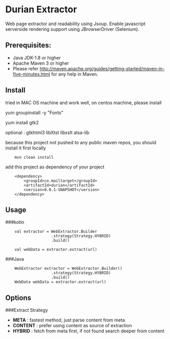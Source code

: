 Durian Extractor
=

Web page extractor and readability using Jsoup. Enable javascript serverside rendering 
support using JBrowserDriver (Selenium).

Prerequisites:
-
*	Java JDK-1.8 or higher
*	Apache Maven 3 or higher
*	Please refer http://maven.apache.org/guides/getting-started/maven-in-five-minutes.html for any help in Maven.


Install
-

tried in MAC OS machine and work well, on centos machine, please install

yum groupinstall -y "Fonts"

yum install gtk2 

optional : gtkhtml3 libXtst libxslt alsa-lib 

because this project not pushed to any public maven repos, you should install it first locally

        mvn clean install

add this project as dependency of your project

	    <dependency>
            <groupId>co.mailtarget</groupId>
            <artifactId>durian</artifactId>
            <version>0.0.1-SNAPSHOT</version>
        </dependency>

        
Usage
-

###kotin
        
        val extractor = WebExtractor.Builder
                        .strategy(Strategy.HYBRID)
                        .build()
        
        val webData = extractor.extract(url)
        

###Java
        
        WebExtractor extractor = WebExtractor.Builder()
                        .strategy(Strategy.HYBRID)
                        .build()
        WebData webData = extractor.extract(url)
        
Options
-

###Extract Strategy 

- **META** : fastest method, just parse content from meta
- **CONTENT** : prefer using content as source of extraction
- **HYBRID** : fetch from meta first, if not found search deeper from content

